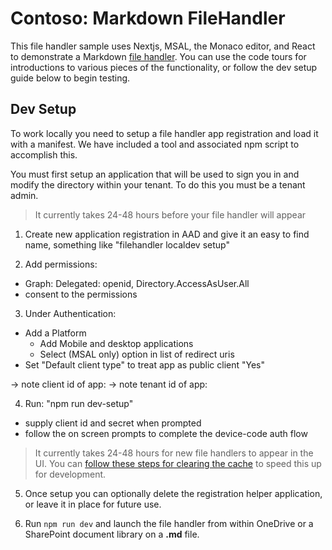# Contoso: Markdown FileHandler

This file handler sample uses Nextjs, MSAL, the Monaco editor, and React to demonstrate a Markdown [file handler](https://docs.microsoft.com/en-us/onedrive/developer/file-handlers). You can use the code tours for introductions to various pieces of the functionality, or follow the dev setup guide below to begin testing.

## Dev Setup

To work locally you need to setup a file handler app registration and load it with a manifest. We have included a tool and associated npm script to accomplish this.

You must first setup an application that will be used to sign you in and modify the directory within your tenant. To do this you must be a tenant admin.

> It currently takes 24-48 hours before your file handler will appear

1. Create new application registration in AAD and give it an easy to find name, something like "filehandler localdev setup"

2. Add permissions:
  - Graph: Delegated: openid, Directory.AccessAsUser.All
  - consent to the permissions

3. Under Authentication:
  - Add a Platform
    - Add Mobile and desktop applications
    - Select (MSAL only) option in list of redirect uris
  - Set "Default client type" to treat app as public client "Yes"

-> note client id of app:
-> note tenant id of app:

4. Run: "npm run dev-setup" 
  - supply client id and secret when prompted
  - follow the on screen prompts to complete the device-code auth flow

> It currently takes 24-48 hours for new file handlers to appear in the UI. You can [follow these steps for clearing the cache](https://docs.microsoft.com/en-us/onedrive/developer/file-handlers/reset-cache) to speed this up for development.

5. Once setup you can optionally delete the registration helper application, or leave it in place for future use.

6. Run `npm run dev` and launch the file handler from within OneDrive or a SharePoint document library on a __.md__ file.






